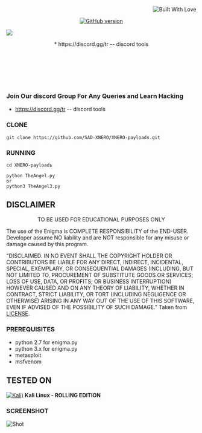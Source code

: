 <p align="right">
  <a><img title="Built With Love" src="https://forthebadge.com/images/badges/uses-html.svg" ></a>
 </p>
<p align="center">
<a href="https://github.com/Ignitetch/AdvPhishing/releases"><img title="GitHub version" src="https://img.shields.io/badge/version-v1-blue" ></a>  
</p>
<img src="https://media.discordapp.net/attachments/836290274224373810/838507389149904965/image0.jpg?width=1202&height=676">
<p align="center">
* https://discord.gg/tr  -- discord tools
</p>
<p align="center">
</p>
<p align="center">
</p>
<p align="center">
<a href="soon"><img title="" src="https://camo.githubusercontent.com/ae8af018f80649f3d379eb23dbf59acceaffa24e/68747470733a2f2f6c69626572617061792e636f6d2f6173736574732f776964676574732f646f6e6174652e737667"></a>
</p>
<p align="center">
</p>

<br>
<br>
<br>
<br>

### Join Our discord Group For Any Queries and Learn Hacking 
* https://discord.gg/tr  -- discord tools
### CLONE
```
git clone https://github.com/SAD-XNERO/XNERO-payloads.git
```

### RUNNING
```
cd XNERO-payloads
```

```
python TheAngel.py
or
python3 TheAngel3.py
```
## DISCLAIMER
<p align="center">
   TO BE USED FOR EDUCATIONAL PURPOSES ONLY
</p>

The use of the Enigma is COMPLETE RESPONSIBILITY of the END-USER. Developer assume NO liability and are NOT responsible for any misuse or damage caused by this program.

"DISCLAIMED. IN NO EVENT SHALL THE COPYRIGHT HOLDER OR CONTRIBUTORS BE LIABLE
FOR ANY DIRECT, INDIRECT, INCIDENTAL, SPECIAL, EXEMPLARY, OR CONSEQUENTIAL
DAMAGES (INCLUDING, BUT NOT LIMITED TO, PROCUREMENT OF SUBSTITUTE GOODS OR
SERVICES; LOSS OF USE, DATA, OR PROFITS; OR BUSINESS INTERRUPTION) HOWEVER
CAUSED AND ON ANY THEORY OF LIABILITY, WHETHER IN CONTRACT, STRICT LIABILITY,
OR TORT (INCLUDING NEGLIGENCE OR OTHERWISE) ARISING IN ANY WAY OUT OF THE USE
OF THIS SOFTWARE, EVEN IF ADVISED OF THE POSSIBILITY OF SUCH DAMAGE."
Taken from [LICENSE](LICENSE).

### PREREQUISITES

* python 2.7 for enigma.py
* python 3.x for enigma.py
* metasploit
* msfvenom

## TESTED ON
[![Kali)](https://www.google.com/s2/favicons?domain=https://www.kali.org/)](https://www.kali.org) **Kali Linux - ROLLING EDITION**

### SCREENSHOT
![Shot](https://media.discordapp.net/attachments/839553634664185926/839662021972983869/ANGEL.png?width=917&height=675)

